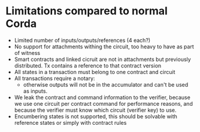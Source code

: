 # Limitations compared to normal Corda

* Limited number of inputs/outputs/references (4 each?)
* No support for attachments withing the circuit, too heavy to have as part of witness 
* Smart contracts and linked cicruit are not in attachments but previously distributed. Tx contains a reference to that contract version
* All states in a transaction must belong to one contract and circuit
* All transactions require a notary: 
    * otherwise outputs will not be in the accumulator and can't be used as inputs.
* We leak the contract and command information to the verifier, because we use one circuit per contract command for performance reasons, and because the verifier must know which circuit (verifier key) to use.
* Encumbering states is not supported, this should be solvable with reference states or simply with contract rules

